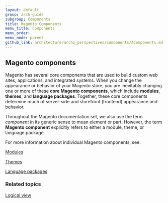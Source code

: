 ```yaml
---
layout: default
group: arch-guide
subgroup: Components
title: Magento Components 
menu_title: Components
menu_order: 
menu_node: parent
github_link: architecture/archi_perspectives/components/AComponents.md
---
```



<h2>Magento components</h2>
Magento has several core components that are used to build custom web sites, applications, and integrated systems. When you change the appearance or behavior of your Magento store, you are inevitably changing one or more of these <b>core Magento components</b>, which include <b>modules</b>, <b>themes</b>, and <b>language packages</b>. Together, these core components determine much of server-side and storefront (frontend) appearance and behavior. 

<div class="bs-callout bs-callout-info" id="info">
  <p>Throughout the Magento documentation set, we also use the term <i>component</i> in its generic sense to mean element or part. However, the term <b>Magento component</b> explicitly refers to either a module, theme, or language package.</p>
</div>


For more information about individual Magento components, see:

<a href="{{ site.gdeurl21 }}architecture/archi_perspectives/components/modules/mod_intro.html">Modules</a>


<a href="{{ site.gdeurl21 }}architecture/archi_perspectives/components/arch_themes.html">Themes</a>

<a href="{{ site.gdeurl21 }}architecture/archi_perspectives/components/arch_translations.html">Language packages</a>



<h3>Related topics</h3>
<a href="{{ site.gdeurl21 }}architecture/archi_perspectives/LogicalView_intro.html">Logical view</a>





